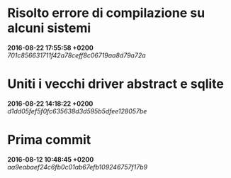 # Risolto errore di compilazione su alcuni sistemi
__2016-08-22 17:55:58 +0200__  
_701c856631711f42a78ceff8c06719aa8d79a72a_



# Uniti i vecchi driver abstract e sqlite
__2016-08-22 14:18:22 +0200__  
_d1dd05fef5f0fc635638d3d595b5dfee128057be_



# Prima commit
__2016-08-12 10:48:45 +0200__  
_aa9eabaef24c6fb0c01ab67efb109246757f17b9_


